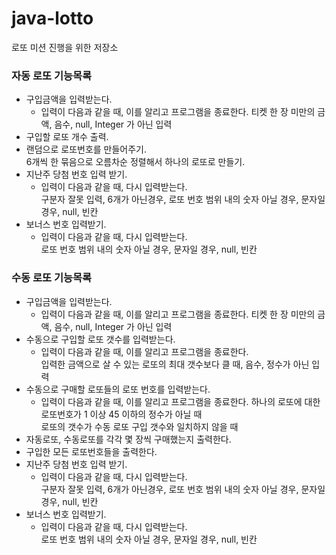 # java-lotto
로또 미션 진행을 위한 저장소

### 자동 로또 기능목록

- 구입금액을 입력받는다.  
    - 입력이 다음과 같을 때, 이를 알리고 프로그램을 종료한다. 
      티켓 한 장 미만의 금액, 음수, null, Integer 가 아닌 입력  
- 구입할 로또 개수 출력.  
- 랜덤으로 로또번호를 만들어주기.  
6개씩 한 묶음으로 오름차순 정렬해서 하나의 로또로 만들기.  
- 지난주 당첨 번호 입력 받기.  
    - 입력이 다음과 같을 때, 다시 입력받는다.  
    구분자 잘못 입력, 6개가 아닌경우, 로또 번호 범위 내의 숫자 아닐 경우, 문자일 경우, null, 빈칸  
- 보너스 번호 입력받기.  
    - 입력이 다음과 같을 때, 다시 입력받는다.  
      로또 번호 범위 내의 숫자 아닐 경우, 문자일 경우, null, 빈칸
      
### 수동 로또 기능목록
- 구입금액을 입력받는다.  
    - 입력이 다음과 같을 때, 이를 알리고 프로그램을 종료한다. 
      티켓 한 장 미만의 금액, 음수, null, Integer 가 아닌 입력  
- 수동으로 구입할 로또 갯수를 입력받는다.  
    - 입력이 다음과 같을 때, 이를 알리고 프로그램을 종료한다.  
      입력한 금액으로 살 수 있는 로또의 최대 갯수보다 클 때, 음수, 정수가 아닌 입력  
- 수동으로 구매할 로또들의 로또 번호를 입력받는다.  
    - 입력이 다음과 같을 때, 이를 알리고 프로그램을 종료한다. 
      하나의 로또에 대한 로또번호가 1 이상 45 이하의 정수가 아닐  때  
      로또의 갯수가 수동 로또 구입 갯수와 일치하지 않을 때  
- 자동로또, 수동로또를 각각 몇 장씩 구매했는지 출력한다.  
- 구입한 모든 로또번호들을 출력한다.  
- 지난주 당첨 번호 입력 받기.  
    - 입력이 다음과 같을 때, 다시 입력받는다.  
    구분자 잘못 입력, 6개가 아닌경우, 로또 번호 범위 내의 숫자 아닐 경우, 문자일 경우, null, 빈칸  
- 보너스 번호 입력받기.  
    - 입력이 다음과 같을 때, 다시 입력받는다.  
      로또 번호 범위 내의 숫자 아닐 경우, 문자일 경우, null, 빈칸